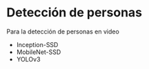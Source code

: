 # Detección de personas

Para la detección de personas en video

- Inception-SSD
- MobileNet-SSD
- YOLOv3
